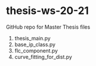 # thesis-ws-20-21
GitHub repo for Master Thesis files

1. thesis_main.py
2. base_ip_class.py
3. flc_component.py
4. curve_fitting_for_dist.py

